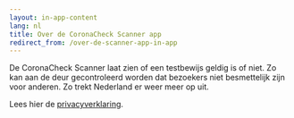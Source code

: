 ```yaml
---
layout: in-app-content
lang: nl
title: Over de CoronaCheck Scanner app
redirect_from: /over-de-scanner-app-in-app
---
```

De CoronaCheck Scanner laat zien of een testbewijs geldig is of niet. Zo kan aan de deur gecontroleerd worden dat bezoekers niet besmettelijk zijn voor anderen. Zo trekt Nederland er weer meer op uit.

Lees hier de [privacyverklaring](/nl/privacy-in-app). 

